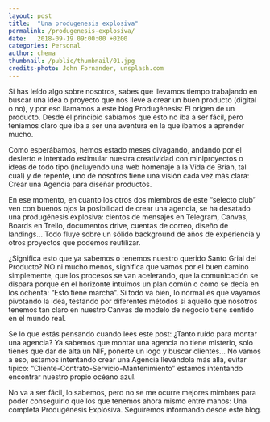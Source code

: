 ```yaml
---
layout: post
title:  "Una produgenesis explosiva"
permalink: /produgenesis-explosiva/
date:   2018-09-19 09:00:00 +0200
categories: Personal
author: chema
thumbnail: /public/thumbnail/01.jpg
credits-photo: John Fornander, unsplash.com
---
```

Si has leído algo sobre nosotros, sabes que llevamos tiempo trabajando en buscar una idea o proyecto que nos lleve a crear un buen producto (digital o no), y por eso llamamos a este blog Produgénesis: El origen de un producto. Desde el principio sabíamos que esto no iba a ser fácil, pero teníamos claro que iba a ser una aventura en la que íbamos a aprender mucho. 

Como esperábamos, hemos estado meses divagando, andando por el desierto e intentado estimular nuestra creatividad con miniproyectos o ideas de todo tipo (incluyendo una web homenaje a la Vida de Brian, tal cual) y de repente, uno de nosotros tiene una visión cada vez más clara: Crear una Agencia para diseñar productos. 

En ese momento, en cuanto los otros dos miembros de este “selecto club” ven con buenos ojos la posibilidad de crear una agencia, se ha desatado una produgénesis explosiva: cientos de mensajes en Telegram, Canvas, Boards en Trello, documentos drive, cuentas de correo, diseño de landings… Todo fluye sobre un sólido background de años de experiencia y otros proyectos que podemos reutilizar. 

¿Significa esto que ya sabemos o tenemos nuestro querido Santo Grial del Producto? NO ni mucho menos, significa que vamos por el buen camino simplemente, que los procesos se van acelerando, que la comunicación se dispara porque en el horizonte intuimos un plan común o como se decía en los ochenta: “Esto tiene marcha”. Si todo va bien, lo normal es que vayamos pivotando la idea, testando por diferentes métodos si aquello que nosotros tenemos tan claro en nuestro Canvas de modelo de negocio tiene sentido en el mundo real. 

Se lo que estás pensando cuando lees este post: ¿Tanto ruído para montar una agencia? Ya sabemos que montar una agencia no tiene misterio, solo tienes que dar de alta un NIF, ponerte un logo y buscar clientes... No vamos a eso, estamos intentando crear una Agencia llevándola más allá, evitar típico: “Cliente-Contrato-Servicio-Mantenimiento” estamos intentando encontrar nuestro propio océano azul. 

No va a ser fácil, lo sabemos, pero no se me ocurre mejores mimbres para poder conseguirlo que los que tenemos ahora mismo entre manos: Una completa Produgénesis Explosiva. Seguiremos informando desde este blog.
